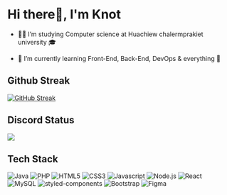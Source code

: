 # Hi there👋, I'm Knot

- 👨‍🎓 I’m studying Computer science at Huachiew chalermprakiet university 🎓</p>
- 🌱 I’m currently learning Front-End, Back-End, DevOps & everything 🤣</p>

## Github Streak
[![GitHub Streak](https://github-readme-streak-stats.herokuapp.com?user=Notties&hide_border=true&date_format=j%20M%5B%20Y%5D&dates=19323C&stroke=19323C&ring=19323C&fire=F2545B&currStreakLabel=F2545B&sideNums=19323C)](https://git.io/streak-stats)

## Discord Status
<img src="https://discord.c99.nl/widget/theme-1/674982630357205007.png">

## Tech Stack
![Java](https://img.shields.io/badge/Java-ED8B00?style=for-the-badge&logo=java&logoColor=white)
![PHP](https://img.shields.io/badge/PHP-777BB4?style=for-the-badge&logo=php&logoColor=white)
![HTML5](https://img.shields.io/badge/HTML5-E34F26?style=for-the-badge&logo=html5&logoColor=white)
![CSS3](https://img.shields.io/badge/CSS3-1572B6?style=for-the-badge&logo=css3&logoColor=white)
![Javascript](https://img.shields.io/badge/JavaScript-F7DF1E?style=for-the-badge&logo=javascript&logoColor=black)
![Node.js](https://img.shields.io/badge/Node.js-43853D?style=for-the-badge&logo=node.js&logoColor=white)
![React](https://img.shields.io/badge/React-20232A?style=for-the-badge&logo=react&logoColor=61DAFB)
![MySQL](https://img.shields.io/badge/MySQL-005C84?style=for-the-badge&logo=mysql&logoColor=white)
![styled-components](https://img.shields.io/badge/styled--components-DB7093?style=for-the-badge&logo=styled-components&logoColor=white)
![Bootstrap](https://img.shields.io/badge/Bootstrap-563D7C?style=for-the-badge&logo=bootstrap&logoColor=white)
![Figma](https://img.shields.io/badge/Figma-F24E1E?style=for-the-badge&logo=figma&logoColor=white)




<!-- 
Github-Streak: https://github-readme-streak-stats.herokuapp.com/demo/ 
Dev-icons: https://shields.io/
Discord Status Banner: https://discord.c99.nl/
-->
